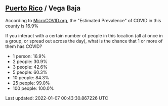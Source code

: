 
## [Puerto Rico](/united-states/puerto-rico) / Vega Baja

According to [MicroCOVID.org](http://microcovid.org),
the "Estimated Prevalence" of COVID in this county is 16.9%

If you interact with a certain number of people in this location
(all at once in a group, or spread out across the day), what is the chance that
1 or more of them has COVID?

- 1 person: 16.9%
- 2 people: 30.9%
- 3 people: 42.6%
- 5 people: 60.3%
- 10 people: 84.3%
- 25 people: 99.0%
- 100 people: 100.0%

Last updated: 2022-01-07 00:43:30.867226 UTC
